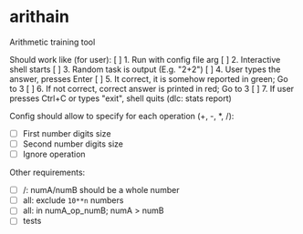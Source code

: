 # arithain
Arithmetic training tool


Should work like (for user):
[ ] 1. Run with config file arg
[ ] 2. Interactive shell starts
[ ] 3. Random task is output (E.g. "2+2")
[ ] 4. User types the answer, presses Enter
[ ] 5. It correct, it is somehow reported in green; Go to 3
[ ] 6. If not correct, correct answer is printed in red; Go to 3
[ ] 7. If user presses Ctrl+C or types "exit", shell quits (dlc: stats report)

Config should allow to specify for each operation (+, -, *, /):
- [ ] First number digits size
- [ ] Second number digits size
- [ ] Ignore operation

Other requirements:
- [ ] /: numA/numB should be a whole number
- [ ] all: exclude `10**n` numbers
- [ ] all: in numA_op_numB; numA > numB
- [ ] tests
